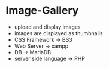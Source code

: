 # Image-Gallery

- upload and display images
- images are displayed as thumbnails
- CSS Framework -> BS3
- Web Server -> xampp
- DB -> MariaDB
- server side language -> PHP
